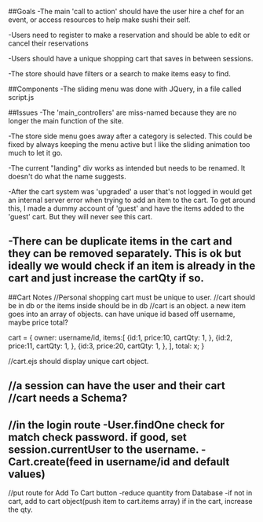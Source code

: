 ##Goals
-The main 'call to action' should have the user hire a chef for an event, or access resources to help make sushi their self.

-Users need to register to make a reservation and should be able to edit or cancel their reservations

-Users should have a unique shopping cart that saves in between sessions.

-The store should have filters or a search to make items easy to find.

##Components
-The sliding menu was done with JQuery, in a file called script.js

##Issues
-The 'main_controllers' are miss-named because they are no longer the main function of the site.

-The store side menu goes away after a category is selected. This could be fixed by always keeping the menu active but I like the sliding animation too much to let it go.

-The current "landing" div works as intended but needs to be renamed. It doesn't do what the name suggests.

-After the cart system was 'upgraded' a user that's not logged in would get an internal server error when trying to add an item to the cart. To get around this, I made a dummy account of 'guest' and have the items added to the 'guest' cart. But they will never see this cart.

-There can be duplicate items in the cart and they can be removed separately. This is ok but ideally we would check if an item is already in the cart and just increase the cartQty if so.
------------------------------------------------------------------------
##Cart Notes
//Personal shopping cart must be unique to user.
//cart should be in db or the items  inside should be in db
//cart is an object. a new item goes into an array of objects. can have unique id based off username, maybe price total?


cart = {
   owner: username/id,
   items:[
      {id:1,
       price:10,
       cartQty: 1,
      },
      {id:2,
       price:11,
       cartQty: 1,
      },
      {id:3,
       price:20,
       cartQty: 1,
      },
   ],
   total: x;
}

//cart.ejs should display unique cart object.

//a session can have the user and their cart
//cart needs a Schema?
-----------------------------------------------------------
//in the login route
   -User.findOne
      check for match
         check password.
         if good, set session.currentUser to the username.
   -Cart.create(feed in username/id and default values)
--------------------------------------------------------
//put route for Add To Cart button
   -reduce quantity from Database
   -if not in cart, add to cart object(push item to cart.items array)
      if in the cart, increase the qty.
